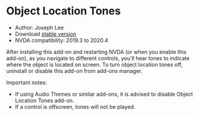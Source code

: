 # Object Location Tones

* Author: Joseph Lee
* Download [stable version][1]
* NVDA compatibility: 2019.3 to 2020.4

After installing this add-on and restarting NVDA (or when you enable this add-on), as you navigate to different controls, you'll hear tones to indicate where the object is located on screen. To turn object location tones off, uninstall or disable this add-on from add-ons manager.

Important notes:

* If using Audio Themes or similar add-ons, it is advised to disable Object Location Tones add-on.
* If a control is offscreen, tones will not be played.

[1]: https://addons.nvda-project.org/files/get.php?file=objloc
